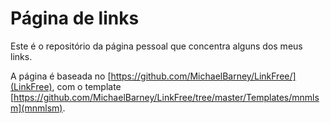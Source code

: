 # Página de links

Este é o repositório da página pessoal que concentra alguns dos meus links.

A página é baseada no [https://github.com/MichaelBarney/LinkFree/](LinkFree), com o template [https://github.com/MichaelBarney/LinkFree/tree/master/Templates/mnmlsm](mnmlsm).
